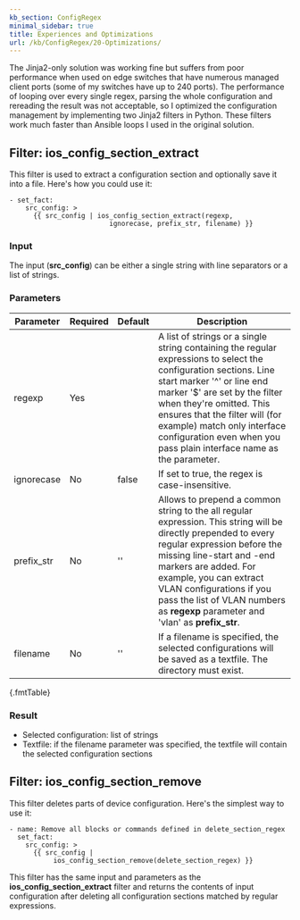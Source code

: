 ```yaml
---
kb_section: ConfigRegex
minimal_sidebar: true
title: Experiences and Optimizations
url: /kb/ConfigRegex/20-Optimizations/
---
```

The Jinja2-only solution was working fine but suffers from poor performance when used on edge switches that have numerous managed client ports (some of my switches have up to 240 ports). The performance of looping over every single regex, parsing the whole configuration and rereading the result was not acceptable, so I optimized the configuration management by implementing two Jinja2 filters in Python. These filters work much faster than Ansible loops I used in the original solution.

## Filter: ios\_config\_section\_extract

This filter is used to extract a configuration section and optionally save it into a file. Here's how you could use it:

    - set_fact:
        src_config: >
          {{ src_config | ios_config_section_extract(regexp,
                             ignorecase, prefix_str, filename) }}

### Input

The input (**src\_config**) can be either a single string with line separators or a list of strings.

### Parameters

|Parameter|Required|Default|Description|
|---|---|---|---|
|regexp| Yes | | A list of strings or a single string containing the regular expressions to select the configuration sections. Line start marker '^' or line end marker '$' are set by the filter when they're omitted. This ensures that the filter will (for example) match only interface configuration even when you pass plain interface name as the parameter.|
|ignorecase| No | false | If set to true, the regex is case-insensitive.|
|prefix_str| No  | '' | Allows to prepend a common string to the all regular expression. This string will be directly prepended to every regular expression before the missing line-start and -end markers are added. For example, you can extract VLAN configurations if you pass the list of VLAN numbers as **regexp** parameter and 'vlan' as **prefix_str**.|
|filename| No | '' | If a filename is specified, the selected configurations will be saved as a textfile. The directory must exist.|
{.fmtTable}

### Result

* Selected configuration: list of strings
* Textfile: if the filename parameter was specified, the textfile will contain the selected configuration sections

## Filter: ios\_config\_section\_remove

This filter deletes parts of device configuration. Here's the simplest way to use it:

    - name: Remove all blocks or commands defined in delete_section_regex
      set_fact:
        src_config: >
          {{ src_config |
               ios_config_section_remove(delete_section_regex) }}

This filter has the same input and parameters as the **ios\_config\_section\_extract** filter and returns the contents of input configuration after deleting all configuration sections matched by regular expressions.
